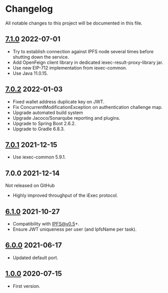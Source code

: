 # Changelog

All notable changes to this project will be documented in this file.

## [7.1.0](https://github.com/iExecBlockchainComputing/iexec-result-proxy/releases/tag/v7.1.0) 2022-07-01

* Try to establish connection against IPFS node several times before shutting down the service.
* Add OpenFeign client library in dedicated iexec-result-proxy-library jar.
* Use new EIP-712 implementation from iexec-common.
* Use Java 11.0.15.

## [7.0.2](https://github.com/iExecBlockchainComputing/iexec-result-proxy/releases/tag/v7.0.2) 2022-01-03

* Fixed wallet address duplicate key on JWT.
* Fix ConcurrentModificationException on authentication challenge map.
* Upgrade automated build system
* Upgrade Jacoco/Sonarqube reporting and plugins.
* Upgrade to Spring Boot 2.6.2.
* Upgrade to Gradle 6.8.3.

## [7.0.1](https://github.com/iExecBlockchainComputing/iexec-result-proxy/releases/tag/v7.0.1) 2021-12-15

* Use iexec-common 5.9.1.

## 7.0.0 2021-12-14

Not released on GitHub

* Highly improved throughput of the iExec protocol.

## [6.1.0](https://github.com/iExecBlockchainComputing/iexec-result-proxy/releases/tag/v6.1.0) 2021-10-27

* Compatibility with IPFS@v0.5+.
* Ensure JWT uniqueness per user (and IpfsName per task).

## [6.0.0](https://github.com/iExecBlockchainComputing/iexec-result-proxy/releases/tag/v6.0.0) 2021-06-17

* Updated default port.

## [1.0.0](https://github.com/iExecBlockchainComputing/iexec-result-proxy/releases/tag/1.0.0) 2020-07-15

* First version.
